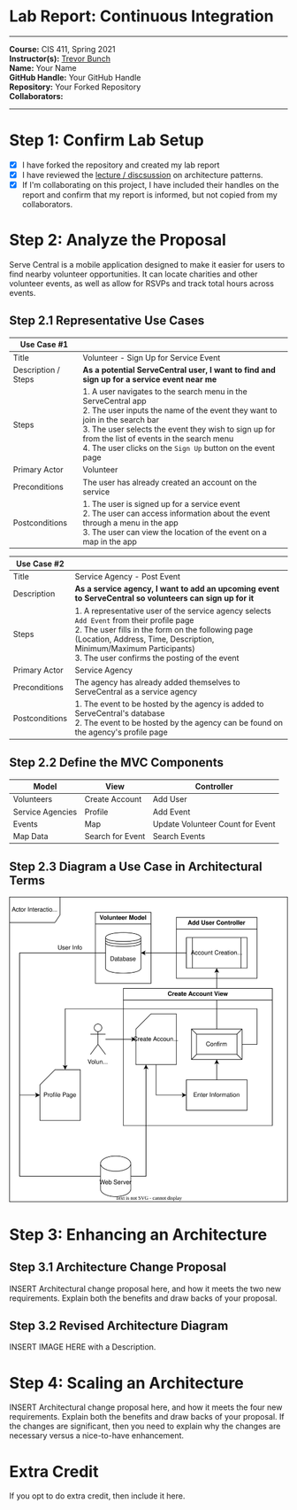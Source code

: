 # Lab Report: Continuous Integration
___
**Course:** CIS 411, Spring 2021  
**Instructor(s):** [Trevor Bunch](https://github.com/trevordbunch)  
**Name:** Your Name  
**GitHub Handle:** Your GitHub Handle  
**Repository:** Your Forked Repository  
**Collaborators:** 
___

# Step 1: Confirm Lab Setup
- [x] I have forked the repository and created my lab report
- [x] I have reviewed the [lecture / discsussion](../assets/04p1_SolutionArchitectures.pdf) on architecture patterns.
- [x] If I'm collaborating on this project, I have included their handles on the report and confirm that my report is informed, but not copied from my collaborators.

# Step 2: Analyze the Proposal
Serve Central is a mobile application designed to make it easier for users to find nearby volunteer opportunities. It can locate charities and other volunteer events, as well as allow for RSVPs and track total hours across events.

## Step 2.1 Representative Use Cases  

| Use Case #1 | |
|---|---|
| Title | Volunteer - Sign Up for Service Event |
| Description / Steps | **As a potential ServeCentral user, I want to find and sign up for a service event near me** |
| Steps | 1. A user navigates to the search menu in the ServeCentral app <br> 2. The user inputs the name of the event they want to join in the search bar <br> 3. The user selects the event they wish to sign up for from the list of events in the search menu <br> 4. The user clicks on the `Sign Up` button on the event page |
| Primary Actor | Volunteer |
| Preconditions | The user has already created an account on the service |
| Postconditions | 1. The user is signed up for a service event <br> 2. The user can access information about the event through a menu in the app <br> 3. The user can view the location of the event on a map in the app |

| Use Case #2 | |
|---|---|
| Title | Service Agency - Post Event |
| Description | **As a service agency, I want to add an upcoming event to ServeCentral so volunteers can sign up for it** |
| Steps | 1. A representative user of the service agency selects `Add Event` from their profile page <br> 2. The user fills in the form on the following page (Location, Address, Time, Description, Minimum/Maximum Participants) <br> 3. The user confirms the posting of the event |
| Primary Actor | Service Agency |
| Preconditions | The agency has already added themselves to ServeCentral as a service agency |
| Postconditions | 1. The event to be hosted by the agency is added to ServeCentral's database <br> 2. The event to be hosted by the agency can be found on the agency's profile page |

## Step 2.2 Define the MVC Components

| Model | View | Controller |
|---|---|---|
| Volunteers | Create Account | Add User |
| Service Agencies | Profile | Add Event |
| Events | Map | Update Volunteer Count for Event |
| Map Data | Search for Event | Search Events |

## Step 2.3 Diagram a Use Case in Architectural Terms
![Actor to MVC diagram](../assets/ServeCentral_Actor_to_MVC.svg)

# Step 3: Enhancing an Architecture

## Step 3.1 Architecture Change Proposal
INSERT Architectural change proposal here, and how it meets the two new requirements.  Explain both the benefits and draw backs of your proposal.

## Step 3.2 Revised Architecture Diagram
INSERT IMAGE HERE with a Description.

# Step 4: Scaling an Architecture
INSERT Architectural change proposal here, and how it meets the four new requirements.  Explain both the benefits and draw backs of your proposal.  If the changes are significant, then you need to explain why the changes are necessary versus a nice-to-have enhancement.

# Extra Credit
If you opt to do extra credit, then include it here.